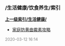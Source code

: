 ### /生活健康/饮食养生/索引


**[上一级索引/生活健康/](/生活健康/)**

- [家庭防黄曲霉素攻略](/生活健康/饮食养生/家庭防黄曲霉素攻略)


<font size=2 color='grey'> 2020-03-12 16:14 </font>

